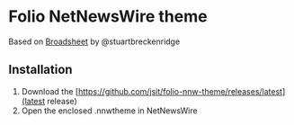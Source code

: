 # Folio NetNewsWire theme

Based on [Broadsheet](https://github.com/stuartbreckenridge/NNWThemesBroadsheet) by @stuartbreckenridge

## Installation

1. Download the [https://github.com/jsit/folio-nnw-theme/releases/latest](latest release)
2. Open the enclosed .nnwtheme in NetNewsWire

